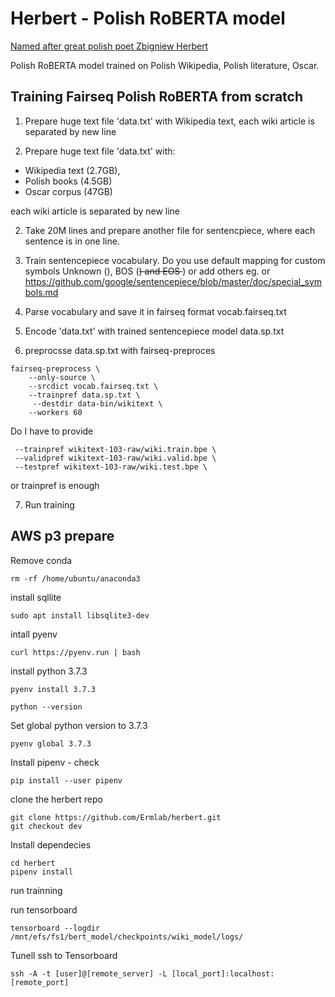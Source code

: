 # Herbert - Polish RoBERTA model


[Named after great polish poet Zbigniew Herbert](https://en.wikipedia.org/wiki/Zbigniew_Herbert)


Polish RoBERTA model trained on Polish Wikipedia, Polish literature, Oscar.


## Training Fairseq Polish RoBERTA from scratch



1. Prepare huge text file 'data.txt' with Wikipedia text, each wiki article is separated by new line


1. Prepare huge text file 'data.txt' with: 

 * Wikipedia text (2.7GB), 
 * Polish books (4.5GB) 
 * Oscar corpus (47GB)
 
 each wiki article is separated by new line

2. Take 20M lines and prepare another file for sentencpiece, where each sentence is in one line. 

3. Train sentencepiece vocabulary. 
Do you use default mapping for custom symbols Unknown (<unk>), BOS (<s>) and EOS </s>) or add others eg. <pad> or <mask> https://github.com/google/sentencepiece/blob/master/doc/special_symbols.md

4. Parse vocabulary and save it in fairseq format vocab.fairseq.txt
5. Encode 'data.txt' with trained sentencepiece model data.sp.txt
6. preprocsse data.sp.txt with fairseq-preproces
```
fairseq-preprocess \
    --only-source \
    --srcdict vocab.fairseq.txt \
    --trainpref data.sp.txt \
     --destdir data-bin/wikitext \
    --workers 60
```

Do I have to provide 
```
 --trainpref wikitext-103-raw/wiki.train.bpe \
 --validpref wikitext-103-raw/wiki.valid.bpe \
 --testpref wikitext-103-raw/wiki.test.bpe \
```
or trainpref is enough

7. Run training 


## AWS p3 prepare

Remove conda

```
rm -rf /home/ubuntu/anaconda3
```

install sqllite

```
sudo apt install libsqlite3-dev
```

intall pyenv

```
curl https://pyenv.run | bash
```

install python 3.7.3

```
pyenv install 3.7.3

python --version
```
Set global python version to 3.7.3

```
pyenv global 3.7.3
```


Install pipenv - check 

```
pip install --user pipenv
```

clone the herbert repo

```
git clone https://github.com/Ermlab/herbert.git
git checkout dev
```

Install dependecies

```
cd herbert
pipenv install
```

run trainning

run tensorboard

```
tensorboard --logdir /mnt/efs/fs1/bert_model/checkpoints/wiki_model/logs/
```



Tunell ssh to Tensorboard
```
ssh -A -t [user]@[remote_server] -L [local_port]:localhost:[remote_port]
```
    